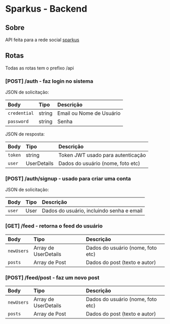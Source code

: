 # Sparkus - Backend

## Sobre

API feita para a rede social [sparkus](https://github.com/MoDasby/sparkus/)

## Rotas

Todas as rotas tem o prefixo /api

### [POST] /auth - faz login no sistema

JSON de solicitação:

| Body   | Tipo      | Descrição                           |
| :---------- |:----------| :---------------------------------- |
| `credential` | string    | Email ou Nome de Usuário|
| `password` | string    | Senha|

JSON de resposta:

| Body   | Tipo      | Descrição                           |
| :---------- |:----------| :---------------------------------- |
| `token` | string    | Token JWT usado para autenticação|
| `user` | UserDetails    | Dados do usuário (nome, foto etc)|

### [POST] /auth/signup - usado para criar uma conta

JSON de solicitação:

| Body   | Tipo      | Descrição                           |
| :---------- |:----------| :---------------------------------- |
| `user` | User    | Dados do usuário, incluindo senha e email

### [GET] /feed - retorna o feed do usuário

| Body   | Tipo      | Descrição                           |
| :---------- |:----------| :---------------------------------- |
| `newUsers` | Array de UserDetails    | Dados do usuário (nome, foto etc)
 `posts` | Array de Post    | Dados do post (texto e autor)

### [POST] /feed/post - faz um novo post

| Body   | Tipo      | Descrição                           |
| :---------- |:----------| :---------------------------------- |
| `newUsers` | Array de UserDetails    | Dados do usuário (nome, foto etc)
 `posts` | Array de Post    | Dados do post (texto e autor)
